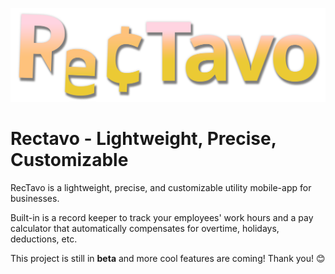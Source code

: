 ![RecTavo's wordmark](https://raw.githubusercontent.com/walpuerto/RecTavo/main/resources/RecTavoLogo2.png)
# Rectavo - Lightweight, Precise, Customizable
RecTavo is a lightweight, precise, and customizable utility mobile-app for businesses.

Built-in is a record keeper to track your employees' work hours and a pay calculator that automatically compensates for overtime, holidays, deductions, etc.

This project is still in **beta** and more cool features are coming! Thank you! 😊
